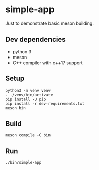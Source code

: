 # simple-app

Just to demonstrate basic meson building.

## Dev dependencies

- python 3
- meson
- C++ compiler with c++17 support

## Setup

```
python3 -m venv venv
. ./venv/bin/activate
pip install -U pip
pip install -r dev-requirements.txt
meson bin
```

## Build

```
meson compile -C bin
```

## Run

```
./bin/simple-app
```

